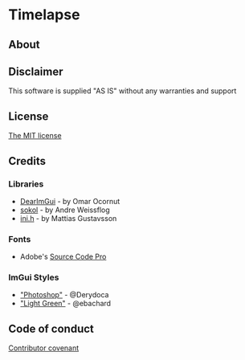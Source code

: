 # Timelapse

## About


## Disclaimer

This software is supplied "AS IS" without any warranties and support

## License

[The MIT license](http://choosealicense.com/licenses/mit/)

## Credits

### Libraries

* [DearImGui](https://github.com/ocornut/imgui) - by Omar Ocornut
* [sokol](https://github.com/floooh/sokol) - by Andre Weissflog
* [ini.h](https://github.com/mattiasgustavsson/libs/blob/master/ini.h) - by Mattias Gustavsson

### Fonts

* Adobe's [Source Code Pro](https://github.com/adobe-fonts/source-code-pro)


### ImGui Styles

* ["Photoshop"](https://github.com/ocornut/imgui/issues/707#issuecomment-463758243) - @Derydoca
* ["Light Green"](https://github.com/ocornut/imgui/issues/707#issuecomment-439117182) - @ebachard


## Code of conduct

[Contributor covenant](./CODE_OF_CONDUCT.md)